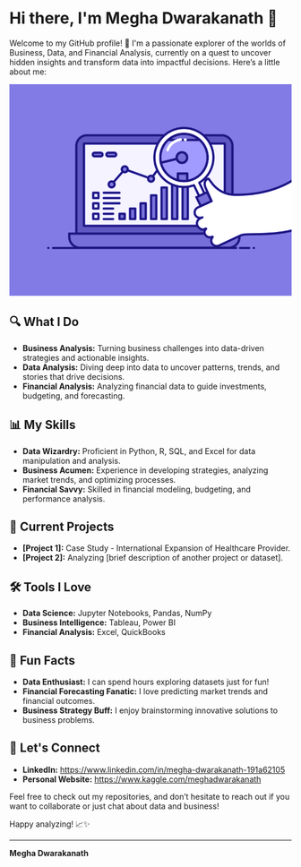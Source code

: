 # Hi there, I'm Megha Dwarakanath 👋

Welcome to my GitHub profile! 🚀 I'm a passionate explorer of the worlds of Business, Data, and Financial Analysis, currently on a quest to uncover hidden insights and transform data into impactful decisions. Here’s a little about me:

![](https://github.com/MeghaDwarakanath/MeghaDwarakanath/blob/main/74pZ.gif)

## 🔍 What I Do
- **Business Analysis:** Turning business challenges into data-driven strategies and actionable insights.
- **Data Analysis:** Diving deep into data to uncover patterns, trends, and stories that drive decisions.
- **Financial Analysis:** Analyzing financial data to guide investments, budgeting, and forecasting.

## 📊 My Skills
- **Data Wizardry:** Proficient in Python, R, SQL, and Excel for data manipulation and analysis.
- **Business Acumen:** Experience in developing strategies, analyzing market trends, and optimizing processes.
- **Financial Savvy:** Skilled in financial modeling, budgeting, and performance analysis.

## 🚀 Current Projects
- **[Project 1]:** Case Study - International Expansion of Healthcare Provider.
- **[Project 2]:** Analyzing [brief description of another project or dataset].

## 🛠️ Tools I Love
- **Data Science:** Jupyter Notebooks, Pandas, NumPy
- **Business Intelligence:** Tableau, Power BI
- **Financial Analysis:** Excel, QuickBooks

## 🌟 Fun Facts
- **Data Enthusiast:** I can spend hours exploring datasets just for fun!
- **Financial Forecasting Fanatic:** I love predicting market trends and financial outcomes.
- **Business Strategy Buff:** I enjoy brainstorming innovative solutions to business problems.

## 🤝 Let's Connect
- **LinkedIn:** https://www.linkedin.com/in/megha-dwarakanath-191a62105
- **Personal Website:** https://www.kaggle.com/meghadwarakanath

Feel free to check out my repositories, and don’t hesitate to reach out if you want to collaborate or just chat about data and business!

Happy analyzing! 📈✨

---

**Megha Dwarakanath**

